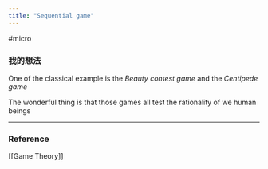 ```yaml
---
title: "Sequential game"
---
```


#micro

### 我的想法

One of the classical example is the *Beauty contest game* and the *Centipede game*

The wonderful thing is that those games all test the rationality of we human beings

---



### Reference 


[[Game Theory]]